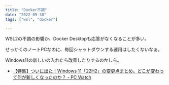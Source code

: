 ```yaml
---
title: "Docker不調"
date: "2022-09-30"
tags: ["wsl", "docker"]

---
```


WSL2の不調の影響か、Docker Desktopも応答がなくなることが多い。

せっかくのノートPCなのに、毎回シャットダウンする運用はしたくないなぁ。

Windows11の新しいの入れたら改善したりするのかしら。

- [【特集】ついに出た！Windows 11「22H2」の変更点まとめ。どこが変わって何が新しくなったのか？ - PC Watch](https://pc.watch.impress.co.jp/docs/topic/feature/1441763.html)
